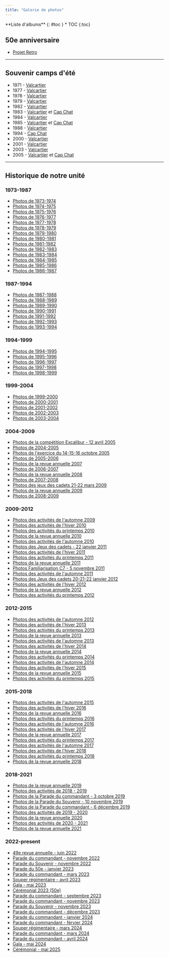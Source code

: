 ```yaml
---
title: "Galerie de photos"
---
```



<div class="" markdown="1">
<div class="panel radius" markdown="1">
**Liste d'albums**
{: #toc }
*  TOC
{:toc}
</div>
</div>

## 50e anniversaire

- [Projet Retro](https://photos.app.goo.gl/qabSo4TydKBKwY6L9)

---

## Souvenir camps d'été

 - 1971 - [Valcartier](https://photos.app.goo.gl/SpqEQFQ5hZHTkN278)
 - 1977 - [Valcartier](https://photos.app.goo.gl/ink5jtwrZSnqzDsP7)
 - 1978 - [Valcartier](https://photos.app.goo.gl/k1upWmaoEmKLvEcp8)
 - 1979 - [Valcartier](https://photos.app.goo.gl/r3WTDdtMchGwjqZo6)
 - 1982 - [Valcartier](https://photos.app.goo.gl/V5n6o8NVrBxcR4CH8)
 - 1983 - [Valcartier](https://photos.app.goo.gl/1JEz9Bj43JGo83yw7) et [Cap Chat](https://photos.app.goo.gl/ow7wu5kJyTA6LCgC6)
 - 1984 - [Valcartier](https://photos.app.goo.gl/MppvRpKJsAxfN6nY9)
 - 1985 - [Valcartier](https://photos.app.goo.gl/JkuhDYqYvx7syDeC7) et [Cap Chat](https://photos.app.goo.gl/MiV1SR6MUh6vgYyw6)
 - 1988 - [Valcartier](https://photos.app.goo.gl/wA4rJAtMxMRwhmkNA)
 - 1994 - [Cap Chat](https://photos.app.goo.gl/f9284b4fyCRKqk336)
 - 2000 - [Valcartier](https://photos.app.goo.gl/pGYmFgZSAyE8B3eX8)
 - 2001 - [Valcartier](https://photos.app.goo.gl/pWYxDHD9xy1WPkFv5)
 - 2003 - [Valcartier](https://photos.app.goo.gl/KsC3Mz9qxWvCMKux8)
 - 2005 - [Valcartier](https://photos.app.goo.gl/qDNUG884h1Bx4diM6) et [Cap Chat](https://photos.app.goo.gl/whsutaX2xL9TLGFW8)

---

## Historique de notre unité

### 1973-1987

* [Photos de 1973-1974](https://photos.app.goo.gl/9NdtfL1NMk58TUEv5)
* [Photos de 1974-1975](https://photos.app.goo.gl/28KsDj8Y4uy4xryw8)
* [Photos de 1975-1976](https://photos.app.goo.gl/xXuuSFMBxSVARA8D9)
* [Photos de 1976-1977](https://photos.app.goo.gl/LUVjyj7DGoCn48BK9)
* [Photos de 1977-1978](https://photos.app.goo.gl/w9HFDbkUZdH5B7hJ9)
* [Photos de 1978-1979](https://photos.app.goo.gl/wrmZMKvxvAC27CaK6)
* [Photos de 1979-1980](https://photos.app.goo.gl/PD9jHQz48VVgNeox8)
* [Photos de 1980-1981](https://photos.app.goo.gl/KLY62rdXUUq6GXE17)
* [Photos de 1981-1982](https://photos.app.goo.gl/5t4e4uEZru6J6gZ57)
* [Photos de 1982-1983](https://photos.app.goo.gl/VJtfp8UewFw8yTxg8)
* [Photos de 1983-1984](https://photos.app.goo.gl/yBsonxrQ6SSzTf6XA)
* [Photos de 1984-1985](https://photos.app.goo.gl/DNLUf2SDVf6md5Yw7)
* [Photos de 1985-1986](https://photos.app.goo.gl/McLBXwvDpEJJE3mVA)
* [Photos de 1986-1987](https://photos.app.goo.gl/ne6UeDnzNud3DTxR6)

### 1987-1994

* [Photos de 1987-1988](https://photos.app.goo.gl/HGJd31GSJawd6nw19)
* [Photos de 1988-1989](https://photos.app.goo.gl/wNdxgae7TGAwUXur8)
* [Photos de 1989-1990](https://photos.app.goo.gl/Wsigo8PUEPydw5Ms6)
* [Photos de 1990-1991](https://photos.app.goo.gl/DDG3Z1cVDEtc5DGQ7)
* [Photos de 1991-1992](https://photos.app.goo.gl/WiTMVUkBiu4WzSgn7)
* [Photos de 1992-1993](https://photos.app.goo.gl/KDH8j531hbLD484e8)
* [Photos de 1993-1994](https://photos.app.goo.gl/N2No748oWQkmRjj79)

### 1994-1999

* [Photos de 1994-1995](https://photos.app.goo.gl/a2NfduQiosQ5jCGD7)
* [Photos de 1995-1996](https://photos.app.goo.gl/fjWtnUKaKLiP6t4t6)
* [Photos de 1996-1997](https://photos.app.goo.gl/7uAcJhxvxMYdbhAY7)
* [Photos de 1997-1998](https://photos.app.goo.gl/ZnHJCfp5KfCFP4hh7)
* [Photos de 1998-1999](https://photos.app.goo.gl/KxiPyAqoyJ2fnQxb9)

### 1999-2004

* [Photos de 1999-2000](https://photos.app.goo.gl/fCJjnqX1H5JeMAoh7)
* [Photos de 2000-2001](https://photos.app.goo.gl/5sEjTAS8Znq79pix7)
* [Photos de 2001-2002](https://photos.app.goo.gl/qGd5MBcumvn6zMnZ9)
* [Photos de 2002-2003](https://photos.app.goo.gl/2afPqjWwdKLMRY989)
* [Photos de 2003-2004](https://photos.app.goo.gl/FmhAEVUv3AhQbc3c9)

### 2004-2009

* [Photos de la compétition Excalibur - 12 avril 2005](https://photos.app.goo.gl/fMJ5uGTSDdxUbVtV8)
* [Photos de 2004-2005](https://photos.app.goo.gl/pQMCDmgQPFbVbf9F6)
* [Photos de l'exercice du 14-15-16 octobre 2005](https://photos.app.goo.gl/sbz14zqgA7ZdSTr39)
* [Photos de 2005-2006](https://photos.app.goo.gl/sX2XffYRYs7rWuot6)
* [Photos de la revue annuelle 2007](https://photos.app.goo.gl/84kgRkFYnkeS51wo7)
* [Photos de 2006-2007](https://photos.app.goo.gl/mZc8vu2VDNH2EuU5A)
* [Photos de la revue annuelle 2008](https://photos.app.goo.gl/SFNwStJeW1pg3NCt9)
* [Photos de 2007-2008](https://photos.app.goo.gl/qyLqNEuFQqp79HwK8)
* [Photos des jeux des cadets 21-22 mars 2009](https://photos.app.goo.gl/fowmZcHNiWdy5jZ38)
* [Photos de la revue annuelle 2009](https://photos.app.goo.gl/N8FtLuCiGQ5xCJAm7)
* [Photos de 2008-2009](https://photos.app.goo.gl/SvY7wtmwQoDv7s7P8)

### 2009-2012

* [Photos des activités de l'automne 2009](https://photos.app.goo.gl/b2bHpyPnU2yxFgth6)
* [Photos des activités de l'hiver 2010](https://photos.app.goo.gl/TPnynH7boFXF8jqw9)
* [Photos des activités du printemps 2010](https://photos.app.goo.gl/VL1V6FbTc3ZN6AUSA)
* [Photos de la revue annuelle 2010](https://photos.app.goo.gl/c2MZ79QoMN9bxiSTA)
* [Photos des activités de l'automne 2010](https://photos.app.goo.gl/1C3q2ZgmwB5kfzAQA)
* [Photos des Jeux des cadets - 22 janvier 2011](https://photos.app.goo.gl/yfEmi4DFa4eMriEx8)
* [Photos des activités de l'hiver 2011](https://photos.app.goo.gl/bEUTp1s1PREuAJhC7)
* [Photos des activités du printemps 2011](https://photos.app.goo.gl/ytbrqsE5mQeFDJDe6)
* [Photos de la revue annuelle 2011](https://photos.app.goo.gl/zZ2sy1GBxuyJyHb79)
* [Photos Familiarisation C7 - 5 novembre 2011](https://photos.app.goo.gl/aDMaqiTPtc94iRnu6)
* [Photos des activités de l'automne 2011](https://photos.app.goo.gl/PQyAv4CWuA5Smwt39)
* [Photos des Jeux des cadets 20-21-22 janvier 2012](https://photos.app.goo.gl/taSNPdDqcm2iumQs7)
* [Photos des activités de l'hiver 2012](https://photos.app.goo.gl/M5HzA18LQoBg5ETG7)
* [Photos de la revue annuelle 2012](https://photos.app.goo.gl/dYbc5xpGGKrDC12w9)
* [Photos des activités du printemps 2012](https://photos.app.goo.gl/x4bZhmtJT6wNzhGU8)

### 2012-2015

* [Photos des activités de l'automne 2012](https://photos.app.goo.gl/sesShbGoJZjvMYrTA)
* [Photos des activités de l'hiver 2013](https://photos.app.goo.gl/WFEnaRHgw3XroKbQ9)
* [Photos des activités du printemps 2013](https://photos.app.goo.gl/K3b2aQtEdrpRkqUE8)
* [Photos de la revue annuelle 2013](https://photos.app.goo.gl/sbvYfn8dwRKBN6uC8)
* [Photos des activités de l'automne 2013](https://photos.app.goo.gl/nKd4uzwo2Ad5dtaA8)
* [Photos des activités de l'hiver 2014](https://photos.app.goo.gl/XnrQaKQkbEDS34VC7)
* [Photos de la revue annuelle 2014](https://photos.app.goo.gl/W9Aix57j8r4pwd8L6)
* [Photos des activités du printemps 2014](https://photos.app.goo.gl/aCSsZDymdF6b9YqA7)
* [Photos des activités de l'automne 2014](https://photos.app.goo.gl/caBP5KxKHPVQ2uFV6)
* [Photos des activités de l'hiver 2015](https://photos.app.goo.gl/FLyaWfhtn31zq9nW9)
* [Photos de la revue annuelle 2015](https://photos.app.goo.gl/sb2X7DUwKwQ6Noyp6)
* [Photos des activités du printemps 2015](https://photos.app.goo.gl/j2RS9d4b86Agzbx27)

### 2015-2018

* [Photos des activités de l'automne 2015](https://photos.app.goo.gl/7VdrNmF6PjK6um328)
* [Photos des activités de l'hiver 2016](https://photos.app.goo.gl/7MJbPTStBPaMm5Mw5)
* [Photos de la revue annuelle 2016](https://photos.app.goo.gl/ugXhjGsWSkFo8tKk6)
* [Photos des activités du printemps 2016](https://photos.app.goo.gl/MULA12s1UnLvDney6)
* [Photos des activités de l'automne 2016](https://photos.app.goo.gl/6ZioDnsXtoMkrJ386)
* [Photos des activités de l'hiver 2017](https://photos.app.goo.gl/d6vcZm8s6q3GoQ848)
* [Photos de la revue annuelle 2017](https://photos.app.goo.gl/HMp14VZ35oe56j7t6)
* [Photos des activités du printemps 2017](https://photos.app.goo.gl/wmw2AQvytU4vG3e5A)
* [Photos des activités de l'automne 2017](https://photos.app.goo.gl/yT19rpMGiFH7XhMv6)
* [Photos des activités de l'hiver 2018](https://photos.app.goo.gl/kxXVxJpHW83rvCTx7)
* [Photos des activités du printemps 2018](https://photos.app.goo.gl/2oTSCL6GLD7LqLBk7)
* [Photos de la revue annuelle 2018](https://photos.app.goo.gl/AMJHA5kETzQsL7L48)

### 2018-2021

* [Photos de la revue annuelle 2019](https://photos.app.goo.gl/Pp8D7vakrt413Juf7)
* [Photos des activités de 2018 - 2019](https://photos.app.goo.gl/L4C8GUSwfGDo2MEy7)
* [Photos de la Parade du commandant - 3 octobre 2019](https://photos.app.goo.gl/uiFeu8fQNpEYCFMW8)
* [Photos de la Parade du Souvenir - 10 novembre 2019](https://photos.app.goo.gl/F72BNEVgTBpB8W6V7)
* [Photos de la Parade du commandant - 6 décembre 2019](https://photos.app.goo.gl/zUozZuWS4a9Evn4C6)
* [Photos des activités de 2019 - 2020](https://photos.app.goo.gl/FEJjuVHVAs5S7kk79)
* [Photos de la revue annuelle 2020](https://photos.app.goo.gl/oXy4s9w3jqvPbUSo6)
* [Photos des activités de 2020 - 2021](https://photos.app.goo.gl/TcU3BQDNiUeLSamKA)
* [Photos de la revue annuelle 2021](https://photos.app.goo.gl/Ht6WZu6CbYgxHrGp9)

### 2022-present

* [49e revue annuelle - juin 2022](https://photos.app.goo.gl/gFPQfYLVHjQow3Fr5)
* [Parade du commandant - novembre 2022](https://photos.app.goo.gl/frSb64NAkAQsdMuZA)
* [Parade du Souvenir - novembre 2022](https://photos.app.goo.gl/1MffXfa6gbsucscN9)
* [Parade du 50e - janvier 2023](https://photos.app.goo.gl/htQx9BcGTKdMzmxp7)
* [Parade du commandant - mars 2023](https://photos.app.goo.gl/Md6KhcRNp3gV3L8T9)
* [Souper régimentaire - avril 2023](https://photos.app.goo.gl/5qNCYtQEmG24RUdw6)
* [Gala - mai 2023](https://photos.app.goo.gl/7ymPZMjSz1PYLrHq9)
* [Cérémonial 2023 (50e)](https://photos.app.goo.gl/QkHNrBXTNJNyW94v8)
* [Parade du commandant - septembre 2023](https://photos.app.goo.gl/iBau7ejWwCGdvKuGA)
* [Parade du commandant - novembre 2023](https://photos.app.goo.gl/NGBgJUqdrbdvoLab8)
* [Parade du Souvenir - novembre 2023](https://photos.app.goo.gl/iyeY7XVQ6BJ5TLp59)
* [Parade du commandant - décembre 2023](https://photos.app.goo.gl/Duu3LivrV69jXgTx5)
* [Parade du commandant - janvier 2024](https://photos.app.goo.gl/HfkSSrCvM3vexaG1A)
* [Parade du commandant - férvier 2024](https://photos.app.goo.gl/djuQACU1C8m5mzt48)
* [Souper régimentaire - mars 2024](https://photos.app.goo.gl/kQWYY9sedff6wUK4A)
* [Parade du commandant - mars 2024](https://photos.app.goo.gl/djuQACU1C8m5mzt48) 
* [Parade du commandant - avril 2024](https://photos.app.goo.gl/D4s1gJm1BmDy1agb6)
* [Gala - mai 2024](https://photos.app.goo.gl/UEDsEGFEafNoVv246)
* [Cérémonial - mai 2025](https://photos.app.goo.gl/JNdk3sVVracBSvBd9)
